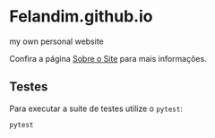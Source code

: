 # Felandim.github.io
my own personal website

Confira a página [Sobre o Site](about.html) para mais informações.

## Testes

Para executar a suíte de testes utilize o `pytest`:

```bash
pytest
```
